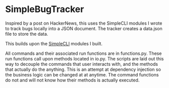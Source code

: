# SimpleBugTracker
Inspired by a post on HackerNews, this uses the SimpleCLI modules I wrote to track bugs locally into a JSON document. The tracker creates a data.json file to store the data.

This builds upon the [SimpleCLI](https://github.com/normanzhao/SimpleCLI) modules I built.

All commands and their associated run functions are in functions.py. These run functions call upon methods located in io.py. The scripts are laid out this way to decouple the commands that user interacts with, and the methods that actually do the anything. This is an attempt at dependency injection so the business logic can be changed at at anytime. The command functions do not and will not know how their methods is actually executed.

